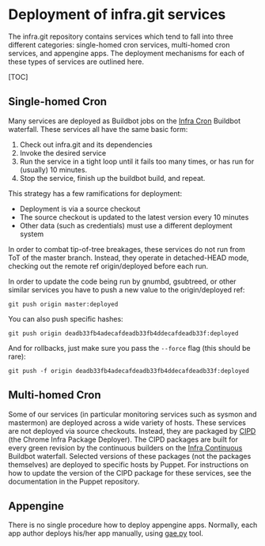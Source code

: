 <!--
Copyright 2015 The Chromium Authors. All rights reserved.
Use of this source code is governed by a BSD-style license that can be
found in the LICENSE file.
-->

# Deployment of infra.git services

The infra.git repository contains services which tend to fall into three
different categories: single-homed cron services, multi-homed cron
services, and appengine apps. The deployment mechanisms for each of
these types of services are outlined here.

[TOC]

## Single-homed Cron

Many services are deployed as Buildbot jobs on the
[Infra Cron](https://build.chromium.org/p/chromium.infra.cron/builders)
Buildbot waterfall. These services all have the same basic form:

1. Check out infra.git and its dependencies
2. Invoke the desired service
3. Run the service in a tight loop until it fails too many times, or
   has run for (usually) 10 minutes.
4. Stop the service, finish up the buildbot build, and repeat.

This strategy has a few ramifications for deployment:

* Deployment is via a source checkout
* The source checkout is updated to the latest version every 10
  minutes
* Other data (such as credentials) must use a different deployment
  system

In order to combat tip-of-tree breakages, these services do not run from
ToT of the master branch. Instead, they operate in detached-HEAD mode,
checking out the remote ref origin/deployed before each run.

In order to update the code being run by gnumbd, gsubtreed, or other
similar services you have to push a new value to the origin/deployed
ref:

    git push origin master:deployed

You can also push specific hashes:

    git push origin deadb33fb4adecafdeadb33fb4ddecafdeadb33f:deployed

And for rollbacks, just make sure you pass the `--force` flag (this
should be rare):

    git push -f origin deadb33fb4adecafdeadb33fb4ddecafdeadb33f:deployed

## Multi-homed Cron

Some of our services (in particular monitoring services such as sysmon
and mastermon) are deployed across a wide variety of hosts.
These services are not deployed via source checkouts. Instead, they are
packaged by [CIPD](/appengine/chrome_infra_pacakges) (the Chrome Infra Package
Deployer). The CIPD packages are built for every green revision by the
continuous builders on the [Infra
Continuous](https://build.chromium.org/p/chromium.infra/console) Buildbot
waterfall. Selected versions of these packages (not the packages themselves) are
deployed to specific hosts by Puppet. For instructions on how to update the
version of the CIPD package for these services, see the documentation in the
Puppet repository.

## Appengine

There is no single procedure how to deploy appengine apps. Normally, each app
author deploys his/her app manually, using
[gae.py](../appengine/README.md#Managing-AppEngine-apps) tool.
